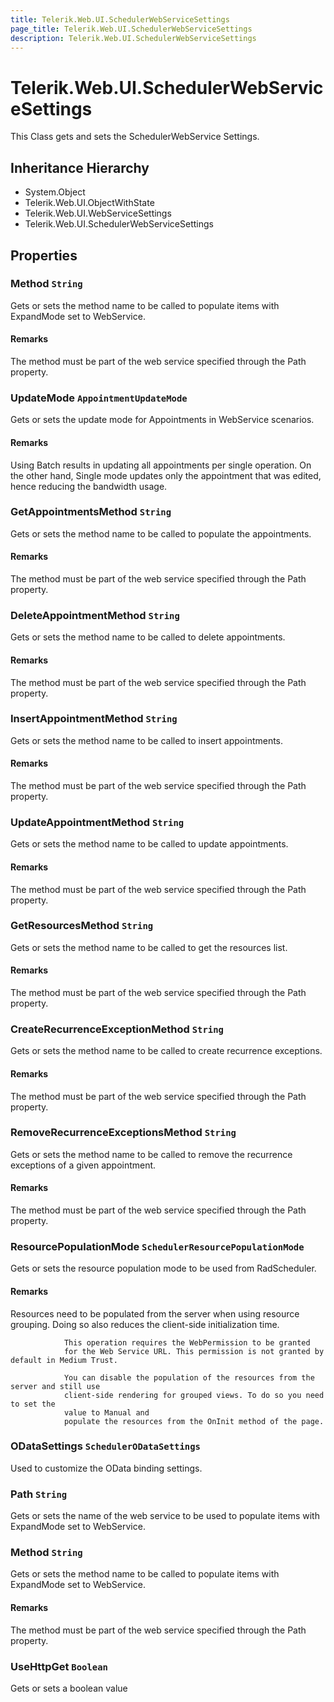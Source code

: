 ```yaml
---
title: Telerik.Web.UI.SchedulerWebServiceSettings
page_title: Telerik.Web.UI.SchedulerWebServiceSettings
description: Telerik.Web.UI.SchedulerWebServiceSettings
---
```


# Telerik.Web.UI.SchedulerWebServiceSettings

This Class gets and sets the SchedulerWebService Settings.

## Inheritance Hierarchy

* System.Object
* Telerik.Web.UI.ObjectWithState
* Telerik.Web.UI.WebServiceSettings
* Telerik.Web.UI.SchedulerWebServiceSettings

## Properties

###  Method `String`

Gets or sets the method name to be called to populate items with
            ExpandMode set to WebService.

#### Remarks
The method must be part of the web service specified through the
            Path property.

###  UpdateMode `AppointmentUpdateMode`

Gets or sets the update mode for Appointments in WebService scenarios.

#### Remarks
Using Batch results in updating all appointments per
            single operation. On the other hand, Single
            mode updates only the appointment that was edited, hence reducing the bandwidth usage.

###  GetAppointmentsMethod `String`

Gets or sets the method name to be called to populate the appointments.

#### Remarks
The method must be part of the web service specified through the
            	Path property.

###  DeleteAppointmentMethod `String`

Gets or sets the method name to be called to delete appointments.

#### Remarks
The method must be part of the web service specified through the
            	Path property.

###  InsertAppointmentMethod `String`

Gets or sets the method name to be called to insert appointments.

#### Remarks
The method must be part of the web service specified through the
            	Path property.

###  UpdateAppointmentMethod `String`

Gets or sets the method name to be called to update appointments.

#### Remarks
The method must be part of the web service specified through the
            	Path property.

###  GetResourcesMethod `String`

Gets or sets the method name to be called to get the resources list.

#### Remarks
The method must be part of the web service specified through the
            	Path property.

###  CreateRecurrenceExceptionMethod `String`

Gets or sets the method name to be called to create recurrence exceptions.

#### Remarks
The method must be part of the web service specified through the
            	Path property.

###  RemoveRecurrenceExceptionsMethod `String`

Gets or sets the method name to be called to remove the recurrence exceptions of a given appointment.

#### Remarks
The method must be part of the web service specified through the
            	Path property.

###  ResourcePopulationMode `SchedulerResourcePopulationMode`

Gets or sets the resource population mode
            	to be used from RadScheduler.

#### Remarks
Resources need to be populated from the server when using resource grouping.
            	Doing so also reduces the client-side initialization time.
            
            	This operation requires the WebPermission to be granted
            	for the Web Service URL. This permission is not granted by default in Medium Trust.
            
            	You can disable the population of the resources from the server and still use
            	client-side rendering for grouped views. To do so you need to set the
            	value to Manual and
            	populate the resources from the OnInit method of the page.

###  ODataSettings `SchedulerODataSettings`

Used to customize the OData binding settings.

###  Path `String`

Gets or sets the name of the web service to be used to populate items with
            	ExpandMode set to WebService.

###  Method `String`

Gets or sets the method name to be called to populate items with
            	ExpandMode set to WebService.

#### Remarks
The method must be part of the web service specified through the
            	Path property.

###  UseHttpGet `Boolean`

Gets or sets a boolean value

